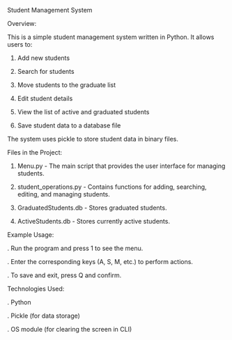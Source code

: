 Student Management System

Overview:

This is a simple student management system written in Python. It allows users to:

1. Add new students

2. Search for students

3. Move students to the graduate list

4. Edit student details

5. View the list of active and graduated students

6. Save student data to a database file


The system uses pickle to store student data in binary files.

Files in the Project:

1. Menu.py - The main script that provides the user interface for managing students.

2. student_operations.py - Contains functions for adding, searching, editing, and managing students.

3. GraduatedStudents.db - Stores graduated students.

4. ActiveStudents.db - Stores currently active students.

Example Usage:

. Run the program and press 1 to see the menu.

. Enter the corresponding keys (A, S, M, etc.) to perform actions.

. To save and exit, press Q and confirm.

Technologies Used:

. Python

. Pickle (for data storage)

. OS module (for clearing the screen in CLI)
